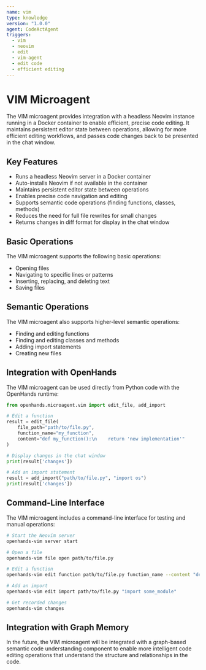 ```yaml
---
name: vim
type: knowledge
version: "1.0.0"
agent: CodeActAgent
triggers:
  - vim
  - neovim
  - edit
  - vim-agent
  - edit code
  - efficient editing
---
```


# VIM Microagent

The VIM microagent provides integration with a headless Neovim instance running in a Docker container to enable efficient, precise code editing. It maintains persistent editor state between operations, allowing for more efficient editing workflows, and passes code changes back to be presented in the chat window.

## Key Features

- Runs a headless Neovim server in a Docker container
- Auto-installs Neovim if not available in the container
- Maintains persistent editor state between operations
- Enables precise code navigation and editing
- Supports semantic code operations (finding functions, classes, methods)
- Reduces the need for full file rewrites for small changes
- Returns changes in diff format for display in the chat window

## Basic Operations

The VIM microagent supports the following basic operations:

- Opening files
- Navigating to specific lines or patterns
- Inserting, replacing, and deleting text
- Saving files

## Semantic Operations

The VIM microagent also supports higher-level semantic operations:

- Finding and editing functions
- Finding and editing classes and methods
- Adding import statements
- Creating new files

## Integration with OpenHands

The VIM microagent can be used directly from Python code with the OpenHands runtime:

```python
from openhands.microagent.vim import edit_file, add_import

# Edit a function
result = edit_file(
    file_path="path/to/file.py",
    function_name="my_function",
    content="def my_function():\n    return 'new implementation'"
)

# Display changes in the chat window
print(result['changes'])

# Add an import statement
result = add_import("path/to/file.py", "import os")
print(result['changes'])
```

## Command-Line Interface

The VIM microagent includes a command-line interface for testing and manual operations:

```bash
# Start the Neovim server
openhands-vim server start

# Open a file
openhands-vim file open path/to/file.py

# Edit a function
openhands-vim edit function path/to/file.py function_name --content "def function_name():\n    return 'new implementation'"

# Add an import
openhands-vim edit import path/to/file.py "import some_module"

# Get recorded changes
openhands-vim changes
```

## Integration with Graph Memory

In the future, the VIM microagent will be integrated with a graph-based semantic code understanding component to enable more intelligent code editing operations that understand the structure and relationships in the code.
